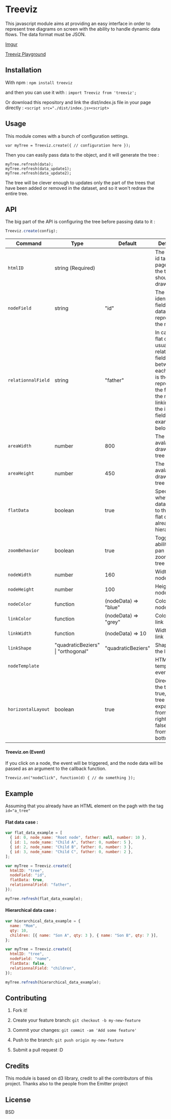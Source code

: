 # Treeviz

This javascript module aims at providing an easy interface in order to represent tree diagrams on screen with the ability to handle dynamic data flows. The data format must be JSON.

[Imgur](https://i.imgur.com/vyB2Erg.gifv)

[Treeviz Playground](https://codepen.io/pierrecapo/pen/MPbBdv)

## Installation

With npm : `npm install treeviz`

and then you can use it with : `import Treeviz from 'treeviz';`

Or download this repository and link the dist/index.js file in your page directly : `<script src="./dist/index.js><script>`

## Usage

This module comes with a bunch of configuration settings.

`var myTree = Treeviz.create({ // configuration here });`

Then you can easily pass data to the object, and it will generate the tree :

```
myTree.refresh(data);
myTree.refresh(data_update1);
myTree.refresh(data_update2);
```

The tree will be clever enough to updates only the part of the trees that have been added or removed in the dataset, and so it won't redraw the entire tree.

## API

The big part of the API is configuring the tree before passing data to it :

```js
Treeviz.create(config);
```

| Command            | Type                               | Default              | Definition                                                                                                                                                                         |
| ------------------ | ---------------------------------- | -------------------- | ---------------------------------------------------------------------------------------------------------------------------------------------------------------------------------- |
| `htmlID`           | string (Required)                  |                      | The HTML id tag on the page where the tree should be drawn.                                                                                                                        |
| `nodeField`        | string                             | "id"                 | The unique identifier field in the dataset representing the node                                                                                                                   |
| `relationnalField` | string                             | "father"             | In case of flat dataset, usually the relationnal field between each node is the field representing the father of the node, linking it to the id of the field. (See example below). |
| `areaWidth`        | number                             | 800                  | The width avalaible for drawing the tree                                                                                                                                           |
| `areaHeight`       | number                             | 450                  | The height avalaible for drawing the tree                                                                                                                                          |
| `flatData`         | boolean                            | true                 | Specify whether the data passed to the tree is flat or already hierarchical                                                                                                        |
| `zoomBehavior`     | boolean                            | true                 | Toggle the ability to pan and zoom the tree                                                                                                                                        |
| `nodeWidth`        | number                             | 160                  | Width of a node in px                                                                                                                                                              |
| `nodeHeight`       | number                             | 100                  | Height of a node in px                                                                                                                                                             |
| `nodeColor`        | function                           | (nodeData) => "blue" | Color of the node                                                                                                                                                                  |
| `linkColor`        | function                           | (nodeData) => "grey" | Color of the link                                                                                                                                                                  |
| `linkWidth`        | function                           | (nodeData) => 10     | Width of the link                                                                                                                                                                  |
| `linkShape`        | "quadraticBeziers" \| "orthogonal" | "quadraticBeziers"   | Shape of the link                                                                                                                                                                  |
| `nodeTemplate`     |                                    |                      | HTML template for every node                                                                                                                                                       |
| `horizontalLayout` | boolean                            | true                 | Direction of the tree. If true, the tree expands from left to right. If false, it goes from top to bottom                                                                          |

#### Treeviz.on (Event)

If you click on a node, the event will be triggered, and the node data will be passed as an argument to the callback function.

`Treeviz.on("nodeClick", function(d) { // do something });`

## Example

Assuming that you already have an HTML element on the pagh with the tag `id="a_tree"`

#### Flat data case :

```js
var flat_data_example = [
  { id: 0, node_name: "Root node", father: null, number: 10 },
  { id: 1, node_name: "Child A", father: 0, number: 5 },
  { id: 2, node_name: "Child B", father: 0, number: 3 },
  { id: 3, node_name: "Child C", father: 0, number: 2 },
];

var myTree = Treeviz.create({
  htmlID: "tree",
  nodeField: "id",
  flatData: true,
  relationnalField: "father",
});

myTree.refresh(flat_data_example);
```

#### Hierarchical data case :

```js
var hierarchical_data_example = {
  name: "Mom",
  qty: 10,
  children: [{ name: "Son A", qty: 3 }, { name: "Son B", qty: 7 }],
};

var myTree = Treeviz.create({
  htmlID: "tree",
  nodeField: "name",
  flatData: false,
  relationnalField: "children",
});

myTree.refresh(hierarchical_data_example);
```

## Contributing

1. Fork it!

2. Create your feature branch: `git checkout -b my-new-feature`

3. Commit your changes: `git commit -am 'Add some feature'`

4. Push to the branch: `git push origin my-new-feature`

5. Submit a pull request :D

## Credits

This module is based on d3 library, credit to all the contributors of this project.
Thanks also to the people from the Emitter project

## License

BSD
